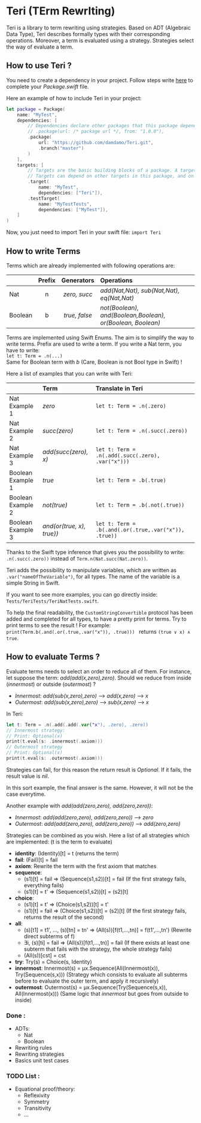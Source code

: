 # Teri (TErm RewrIting)

Teri is a library to term rewriting using strategies.
Based on ADT (Algebraic Data Type), Teri describes formally types with their corresponding operations.
Moreover, a term is evaluated using a strategy.
Strategies select the way of evaluate a term.

## How to use Teri ?

You need to create a dependency in your project.
Follow steps write [here](https://github.com/apple/swift-package-manager/blob/master/Documentation/Usage.md#defining-dependencies) to complete your *Package.swift* file.

Here an example of how to include Teri in your project:

```Swift
let package = Package(
    name: "MyTest",
    dependencies: [
        // Dependencies declare other packages that this package depends on.
        // .package(url: /* package url */, from: "1.0.0"),
        .package(
            url: "https://github.com/damdamo/Teri.git",
            .branch("master")
        )
    ],
    targets: [
        // Targets are the basic building blocks of a package. A target can define a module or a test suite.
        // Targets can depend on other targets in this package, and on products in packages which this package depends on.
        .target(
            name: "MyTest",
            dependencies: ["Teri"]),
        .testTarget(
            name: "MyTestTests",
            dependencies: ["MyTest"]),
    ]
)
```
Now, you just need to import Teri in your swift file: `import Teri`

## How to write Terms

Terms which are already implemented with following operations are:

|         | Prefix | Generators    | Operations                  |
|---------|:------:|:-------------:|:----------------------------|
| Nat     | n      |*zero, succ*  |  *add(Nat,Nat), sub(Nat,Nat), eq(Nat,Nat)* |
| Boolean | b      | *true, false* | *not(Boolean), and(Boolean,Boolean), or(Boolean, Boolean)* |

Terms are implemented using Swift Enums.
The aim is to simplify the way to write terms.
Prefix are used to write a term.
If you write a Nat term, you have to write:  
`let t: Term = .n(...)`  
Same for Boolean term with *b* (Care, Boolean is not Bool type in Swift) !

Here a list of examples that you can write with Teri:

|                | Term  | Translate in Teri                   |
|----------------|:------|:-----------------------------------|
| Nat Example 1 | *zero*   | `let t: Term = .n(.zero)`          |
| Nat Example 2 | *succ(zero)*| `let t: Term = .n(.succ(.zero))`|
| Nat Example 3 | *add(succ(zero), x)* | `let t: Term = .n(.add(.succ(.zero), .var("x")))`|
| Boolean Example 1 | *true*   | `let t: Term = .b(.true)`          |
| Boolean Example 2 | *not(true)*| `let t: Term = .b(.not(.true))`|
| Boolean Example 3 | *and(or(true, x), true))* | `let t: Term = .b(.and(.or(.true,.var("x")), .true))`|

Thanks to the Swift type inference that gives you the possibility to write: `.n(.succ(.zero))` instead of `Term.n(Nat.succ(Nat.zero))`.

Teri adds the possibility to manipulate variables, which are written as `.var("nameOfTheVariable")`, for all types.
The name of the variable is a simple String in Swift.

If you want to see more examples, you can go directly inside: `Tests/TeriTests/TeriNatTests.swift`.

To help the final readability, the `CustomStringConvertible` protocol has been added and completed for all types, to have a pretty print for terms.
Try to print terms to see the result !
For example: `print(Term.b(.and(.or(.true,.var("x")), .true)))
` returns `(true ∨ x) ∧ true`.

## How to evaluate Terms ?

Evaluate terms needs to select an order to reduce all of them.
For instance, let suppose the term: *add(add(x,zero),zero)*.
Should we reduce from inside (*innermost*) or outside (*outermost*) ?
- *Innermost*: *add(sub(x,zero),zero)* --> *add(x,zero)* --> *x*
- *Outermost*: *add(sub(x,zero),zero)* --> *sub(x,zero)* --> *x*

In Teri:
```Swift
let t: Term = .n(.add(.add(.var("x"), .zero), .zero))
// Innermost strategy:
// Print: Optional(x)
print(t.eval(s: .innermost(.axiom)))
// Outermost strategy
// Print: Optional(x)
print(t.eval(s: .outermost(.axiom)))
```

Strategies can fail, for this reason the return result is *Optional*.
If it fails, the result value is *nil*.

In this sort example, the final answer is the same.
However, it will not be the case everytime.

Another example with *add(add(zero,zero), add(zero,zero))*:
- *Innermost*: *add(add(zero,zero), add(zero,zero))* --> *zero*
- *Outermost*: *add(add(zero,zero), add(zero,zero))* --> *add(zero,zero)*

Strategies can be combined as you wish.
Here a list of all strategies which are implemented:
(t is the term to evaluate)
- **identity**: (Identity)[t] = t (returns the term)
- **fail**: (Fail)[t] = fail
- **axiom**: Rewrite the term with the first axiom that matches
- **sequence**:
  - (s1)[t] = fail => (Sequence(s1,s2))[t] = fail (If the first strategy fails, everything fails)
  - (s1)[t] = t' => (Sequence(s1,s2))[t] = (s2)[t]
- **choice**:
  - (s1)[t] = t' => (Choice(s1,s2))[t] = t'
  - (s1)[t] = fail => (Choice(s1,s2))[t] = (s2)[t] (If the first strategy fails, returns the result of the second)
- **all**:
  - (s)[t1] = t1', ..., (s)[tn] = tn' => (All(s))[f(t1,...,tn)] = f(t1',...,tn') (Rewrite direct subterms of f)
  - ∃i, (s)[ti] = fail => (All(s))[f(t1,...,tn)] = fail (If there exists at least one subterm that fails with the strategy, the whole strategy fails)
  - (All(s))[cst] = cst
- **try**: Try(s) = Choice(s, Identity)
- **innermost**: Innermost(s) = μx.Sequence(All(Innermost(x)), Try(Sequence(s,x))) (Strategy which consists to evaluate all subterms before to evaluate the outer term, and apply it recursively)
- **outermost**: Outermost(s) = μx.Sequence(Try(Sequence(s,x)), All(Innermost(x))) (Same logic that *innermost* but goes from outside to inside)

### Done :

- ADTs:
  - Nat
  - Boolean
- Rewriting rules
- Rewriting strategies
- Basics unit test cases

### TODO List :

- Equational proof/theory:
  - Reflexivity
  - Symmetry
  - Transitivity
  - ...

